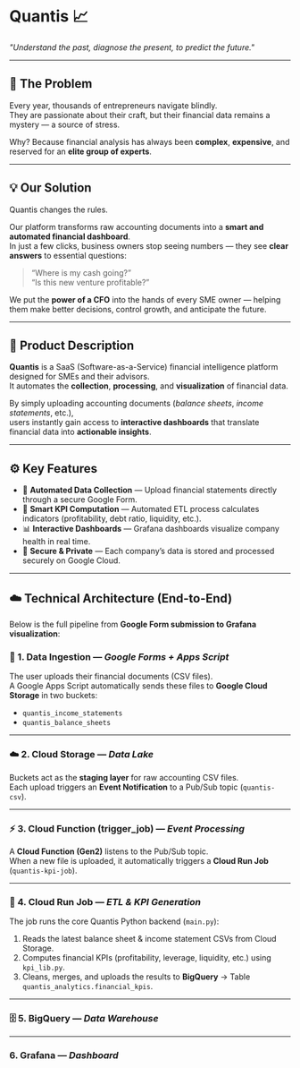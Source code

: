 # Quantis 📈  
*"Understand the past, diagnose the present, to predict the future."*

---

## 🚨 The Problem  
Every year, thousands of entrepreneurs navigate blindly.  
They are passionate about their craft, but their financial data remains a mystery — a source of stress.  

Why? Because financial analysis has always been **complex**, **expensive**, and reserved for an **elite group of experts**.  

---

## 💡 Our Solution  
Quantis changes the rules.  

Our platform transforms raw accounting documents into a **smart and automated financial dashboard**.  
In just a few clicks, business owners stop seeing numbers — they see **clear answers** to essential questions:  
> “Where is my cash going?”  
> “Is this new venture profitable?”  

We put the **power of a CFO** into the hands of every SME owner — helping them make better decisions, control growth, and anticipate the future.  

---

## 🧠 Product Description  
**Quantis** is a SaaS (Software-as-a-Service) financial intelligence platform designed for SMEs and their advisors.  
It automates the **collection**, **processing**, and **visualization** of financial data.  

By simply uploading accounting documents (*balance sheets*, *income statements*, etc.),  
users instantly gain access to **interactive dashboards** that translate financial data into **actionable insights**.  

---

## ⚙️ Key Features  
- 🔄 **Automated Data Collection** — Upload financial statements directly through a secure Google Form.  
- 🧮 **Smart KPI Computation** — Automated ETL process calculates indicators (profitability, debt ratio, liquidity, etc.).  
- 📊 **Interactive Dashboards** — Grafana dashboards visualize company health in real time.  
- 🔐 **Secure & Private** — Each company’s data is stored and processed securely on Google Cloud.  

---

## ☁️ Technical Architecture (End-to-End)  
Below is the full pipeline from **Google Form submission to Grafana visualization**:  

### 🧩 1. Data Ingestion — *Google Forms + Apps Script*  
The user uploads their financial documents (CSV files).  
A Google Apps Script automatically sends these files to **Google Cloud Storage** in two buckets:  
- `quantis_income_statements`  
- `quantis_balance_sheets`  

---

### ☁️ 2. Cloud Storage — *Data Lake*  
Buckets act as the **staging layer** for raw accounting CSV files.  
Each upload triggers an **Event Notification** to a Pub/Sub topic (`quantis-csv`).  

---

### ⚡ 3. Cloud Function (trigger_job) — *Event Processing*  
A **Cloud Function (Gen2)** listens to the Pub/Sub topic.  
When a new file is uploaded, it automatically triggers a **Cloud Run Job** (`quantis-kpi-job`).  

---

### 🧮 4. Cloud Run Job — *ETL & KPI Generation*  
The job runs the core Quantis Python backend (`main.py`):  
1. Reads the latest balance sheet & income statement CSVs from Cloud Storage.  
2. Computes financial KPIs (profitability, leverage, liquidity, etc.) using `kpi_lib.py`.  
3. Cleans, merges, and uploads the results to **BigQuery** → Table `quantis_analytics.financial_kpis`.  

---

### 🗄️ 5. BigQuery — *Data Warehouse*  

---

### 6. Grafana — *Dashboard* 
